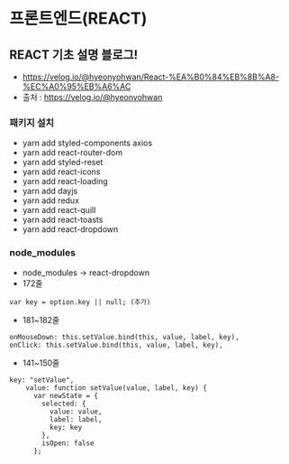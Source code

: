 # 프론트엔드(REACT)

## REACT 기초 설명 블로그!
- https://velog.io/@hyeonyohwan/React-%EA%B0%84%EB%8B%A8-%EC%A0%95%EB%A6%AC
- 출처 : https://velog.io/@hyeonyohwan

### 패키지 설치

- yarn add styled-components axios
- yarn add react-router-dom
- yarn add styled-reset
- yarn add react-icons
- yarn add react-loading
- yarn add dayjs
- yarn add redux
- yarn add react-quill
- yarn add react-toasts
- yarn add react-dropdown

### node_modules
- node_modules -> react-dropdown
- 172줄 
```
var key = option.key || null; (추가)
```
- 181~182줄 
```
onMouseDown: this.setValue.bind(this, value, label, key),
onClick: this.setValue.bind(this, value, label, key),
```           
- 141~150줄 
```
key: "setValue",
    value: function setValue(value, label, key) {
      var newState = {
        selected: {
          value: value,
          label: label,
          key: key
        },
        isOpen: false
      };       
```
